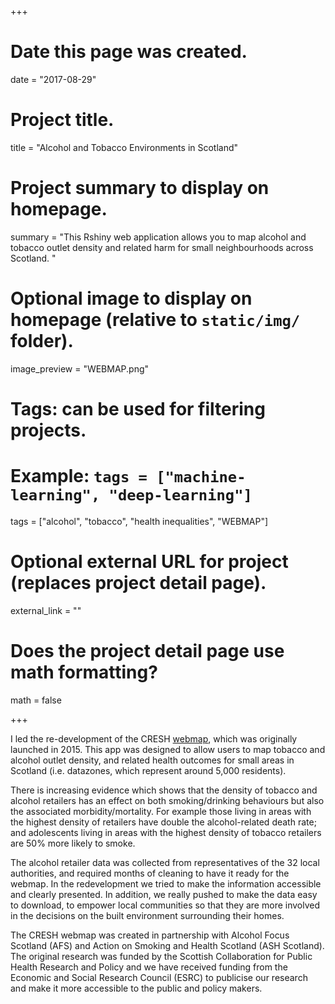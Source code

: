 +++
# Date this page was created.
  date = "2017-08-29"
  
# Project title.
  title = "Alcohol and Tobacco Environments in Scotland"
  
# Project summary to display on homepage.
summary = "This Rshiny web application allows you to map alcohol and tobacco outlet density and related harm for small neighbourhoods across Scotland. "
  
# Optional image to display on homepage (relative to `static/img/` folder).
  image_preview = "WEBMAP.png"
  
# Tags: can be used for filtering projects.
# Example: `tags = ["machine-learning", "deep-learning"]`
  tags = ["alcohol", "tobacco", "health inequalities", "WEBMAP"]
  
# Optional external URL for project (replaces project detail page).
  external_link = ""
  
# Does the project detail page use math formatting?
  math = false
  
+++

I led the re-development of the CRESH [webmap](https://creshmap.com/), which was originally launched in 2015. This app was designed to allow users to map tobacco and alcohol outlet density, and related health outcomes for small areas in Scotland (i.e. datazones, which represent around 5,000 residents). 

There is increasing evidence which shows that the density of tobacco and alcohol retailers has an effect on both smoking/drinking behaviours but also the associated morbidity/mortality. For example those living in areas with the highest density of retailers have double the alcohol-related death rate; and adolescents living in areas with the highest density of tobacco retailers are 50% more likely to smoke.  

The alcohol retailer data was collected from representatives of the 32 local authorities, and required months of cleaning to have it ready for the webmap. In the redevelopment we tried to make the information accessible and clearly presented. In addition, we really pushed to make the data easy to download, to empower local communities so that they are more involved in the decisions on the built environment surrounding their homes. 

The CRESH webmap was created in partnership with Alcohol Focus Scotland (AFS) and Action on Smoking and Health Scotland (ASH Scotland). The original research was funded by the Scottish Collaboration for Public Health Research and Policy and we have received funding from the Economic and Social Research Council (ESRC) to publicise our research and make it more accessible to the public and policy makers. 


    
  
  